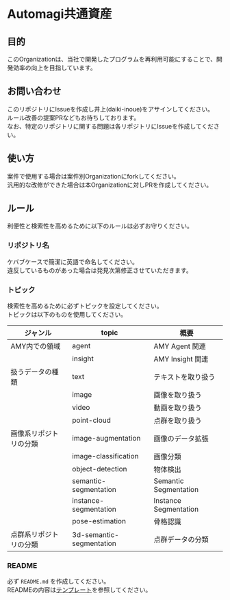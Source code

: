 # Automagi共通資産

## 目的

このOrganizationは、当社で開発したプログラムを再利用可能にすることで、開発効率の向上を目指しています。

## お問い合わせ

このリポジトリにIssueを作成し井上(daiki-inoue)をアサインしてください。  
ルール改善の提案PRなどもお待ちしております。  
なお、特定のリポジトリに関する問題は各リポジトリにIssueを作成してください。

## 使い方

案件で使用する場合は案件別Organizationにforkしてください。  
汎用的な改修ができた場合は本Organizationに対しPRを作成してください。

## ルール

利便性と検索性を高めるために以下のルールは必ずお守りください。

### リポジトリ名

ケバブケースで簡潔に英語で命名してください。  
違反しているものがあった場合は発見次第修正させていただきます。

### トピック

検索性を高めるために必ずトピックを設定してください。  
トピックは以下のものを使用してください。  

| ジャンル               | topic                    | 概要                  |
| ---------------------- | ------------------------ | --------------------- |
| AMY内での領域          | agent                    | AMY Agent 関連        |
|                        | insight                  | AMY Insight 関連      |
| 扱うデータの種類       | text                     | テキストを取り扱う    |
|                        | image                    | 画像を取り扱う        |
|                        | video                    | 動画を取り扱う        |
|                        | point-cloud              | 点群を取り扱う        |
| 画像系リポジトリの分類 | image-augmentation       | 画像のデータ拡張      |
|                        | image-classification     | 画像分類              |
|                        | object-detection         | 物体検出              |
|                        | semantic-segmentation    | Semantic Segmentation |
|                        | instance-segmentation    | Instance Segmentation |
|                        | pose-estimation          | 骨格認識              |
| 点群系リポジトリの分類 | 3d-semantic-segmentation | 点群データの分類      |

### README

必ず `README.md` を作成してください。  
READMEの内容は[テンプレート](templates/README.md)を参照してください。

